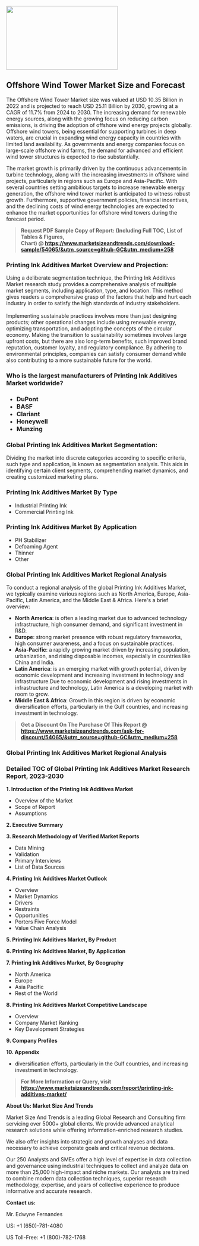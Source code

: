 <p><img class="alignnone size-medium wp-image-20088" src="https://ffe5etoiles.com/wp-content/uploads/2024/12/MST1-300x171.png" alt="" width="300" height="171" /></p><h2>Offshore Wind Tower Market Size and Forecast</h2><p>The Offshore Wind Tower Market size was valued at USD 10.35 Billion in 2022 and is projected to reach USD 25.11 Billion by 2030, growing at a CAGR of 11.7% from 2024 to 2030. The increasing demand for renewable energy sources, along with the growing focus on reducing carbon emissions, is driving the adoption of offshore wind energy projects globally. Offshore wind towers, being essential for supporting turbines in deep waters, are crucial in expanding wind energy capacity in countries with limited land availability. As governments and energy companies focus on large-scale offshore wind farms, the demand for advanced and efficient wind tower structures is expected to rise substantially.</p><p>The market growth is primarily driven by the continuous advancements in turbine technology, along with the increasing investments in offshore wind projects, particularly in regions such as Europe and Asia-Pacific. With several countries setting ambitious targets to increase renewable energy generation, the offshore wind tower market is anticipated to witness robust growth. Furthermore, supportive government policies, financial incentives, and the declining costs of wind energy technologies are expected to enhance the market opportunities for offshore wind towers during the forecast period.</p></p><blockquote id="" class=""><strong>Request PDF Sample Copy of Report: (Including Full TOC, List of Tables &amp; Figures, Chart)&nbsp;@&nbsp;<strong><a href="https://www.marketsizeandtrends.com/download-sample/54065/&utm_source=github-GC&utm_medium=258" target="_blank">https://www.marketsizeandtrends.com/download-sample/54065/&utm_source=github-GC&utm_medium=258</a></strong></strong></blockquote><h3 id="" class="">Printing Ink Additives Market&nbsp;Overview and Projection:</h3><p id="" class="">Using a deliberate segmentation technique, the Printing Ink Additives Market research study provides a comprehensive analysis of multiple market segments, including application, type, and location. This method gives readers a comprehensive grasp of the factors that help and hurt each industry in order to satisfy the high standards of industry stakeholders. <br /> <br />Implementing sustainable practices involves more than just designing products; other operational changes include using renewable energy, optimizing transportation, and adopting the concepts of the circular economy. Making the transition to sustainability sometimes involves large upfront costs, but there are also long-term benefits, such improved brand reputation, customer loyalty, and regulatory compliance. By adhering to environmental principles, companies can satisfy consumer demand while also contributing to a more sustainable future for the world.</p><h3 id="" class="">Who is the largest manufacturers of&nbsp;Printing Ink Additives Market worldwide?</h3><h3 class=""><p><ul><li>DuPont </li><li> BASF </li><li> Clariant </li><li> Honeywell </li><li> Munzing</li></ul></p></h3><h3 id="" class="">Global&nbsp;Printing Ink Additives Market Segmentation:</h3><p id="" class="">Dividing the market into discrete categories according to specific criteria, such type and application, is known as segmentation analysis. This aids in identifying certain client segments, comprehending market dynamics, and creating customized marketing plans.</p><h3 id="" class="">Printing Ink Additives Market&nbsp;By Type</h3><p><p><ul><li>Industrial Printing Ink </li><li> Commercial Printing Ink</p></li></ul></p></p><h3 id="" class="">Printing Ink Additives Market&nbsp;By Application</h3><p class=""><p><ul><li>PH Stabilizer </li><li> Defoaming Agent </li><li> Thinner </li><li> Other</li></ul></p></p><h3 id="" class="">Global Printing Ink Additives Market Regional Analysis</h3><p id="" class="">To conduct a regional analysis of the global Printing Ink Additives Market, we typically examine various regions such as North America, Europe, Asia-Pacific, Latin America, and the Middle East &amp; Africa. Here's a brief overview:</p><ul><li><strong>North America</strong>: is often a leading market due to advanced technology infrastructure, high consumer demand, and significant investment in R&amp;D.</li><li><strong>Europe</strong>: strong market presence with robust regulatory frameworks, high consumer awareness, and a focus on sustainable practices.</li><li><strong>Asia-Pacific</strong>: a rapidly growing market driven by increasing population, urbanization, and rising disposable incomes, especially in countries like China and India.</li><li><strong>Latin America</strong>: is an emerging market with growth potential, driven by economic development and increasing investment in technology and infrastructure.Due to economic development and rising investments in infrastructure and technology, Latin America is a developing market with room to grow.</li><li><strong>Middle East &amp; Africa</strong>: Growth in this region is driven by economic diversification efforts, particularly in the Gulf countries, and increasing investment in technology.</li></ul><blockquote id="" class=""><strong>Get a Discount On The Purchase Of This Report @ <strong><a href="https://www.marketsizeandtrends.com/ask-for-discount/54065/&utm_source=github-GC&utm_medium=258" target="_blank">https://www.marketsizeandtrends.com/ask-for-discount/54065/&utm_source=github-GC&utm_medium=258</a></strong></strong></blockquote><h3 id="" class="">Global Printing Ink Additives Market Regional Analysis</h3><h3 id="" class="">Detailed TOC of Global Printing Ink Additives Market Research Report, 2023-2030</h3><p id="" class=""><strong>1. Introduction of the Printing Ink Additives Market</strong></p><ul><li>Overview of the Market</li><li>Scope of Report</li><li>Assumptions</li></ul><p id="" class=""><strong>2. Executive Summary</strong></p><p id="" class=""><strong>3. Research Methodology of Verified Market Reports</strong></p><ul><li>Data Mining</li><li>Validation</li><li>Primary Interviews</li><li>List of Data Sources</li></ul><p id="" class=""><strong>4. Printing Ink Additives Market Outlook</strong></p><ul><li>Overview</li><li>Market Dynamics</li><li>Drivers</li><li>Restraints</li><li>Opportunities</li><li>Porters Five Force Model</li><li>Value Chain Analysis</li></ul><p id="" class=""><strong>5. Printing Ink Additives Market, By Product</strong></p><p id="" class=""><strong>6. Printing Ink Additives Market, By Application</strong></p><p id="" class=""><strong>7. Printing Ink Additives Market, By Geography</strong></p><ul><li>North America</li><li>Europe</li><li>Asia Pacific</li><li>Rest of the World</li></ul><p id="" class=""><strong>8. Printing Ink Additives Market Competitive Landscape</strong></p><ul><li>Overview</li><li>Company Market Ranking</li><li>Key Development Strategies</li></ul><p id="" class=""><strong>9. Company Profiles</strong></p><p id="" class=""><strong>10. Appendix</strong></p><ul><li>diversification efforts, particularly in the Gulf countries, and increasing investment in technology.</li></ul><blockquote id="" class=""><strong>For More Information or Query, visit <strong><strong><a href="https://www.marketsizeandtrends.com/report/printing-ink-additives-market/" target="_blank">https://www.marketsizeandtrends.com/report/printing-ink-additives-market/</a></strong></strong></strong></blockquote><p id="" class=""><strong>About Us: Market Size And Trends</strong></p><p id="" class="">Market Size And Trends is a leading Global Research and Consulting firm servicing over 5000+ global clients. We provide advanced analytical research solutions while offering information-enriched research studies.</p><p id="" class="">We also offer insights into strategic and growth analyses and data necessary to achieve corporate goals and critical revenue decisions.</p><p id="" class="">Our 250 Analysts and SMEs offer a high level of expertise in data collection and governance using industrial techniques to collect and analyze data on more than 25,000 high-impact and niche markets. Our analysts are trained to combine modern data collection techniques, superior research methodology, expertise, and years of collective experience to produce informative and accurate research.</p><p id="" class=""><strong>Contact us:</strong></p><p id="" class="">Mr. Edwyne Fernandes</p><p id="" class="">US: +1 (650)-781-4080</p><p id="" class="">US Toll-Free: +1 (800)-782-1768</p>
